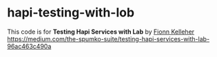 hapi-testing-with-lob
=====================

This code is for **Testing Hapi Services with Lab** by 
[Fionn Kelleher](https://twitter.com/_expr)
https://medium.com/the-spumko-suite/testing-hapi-services-with-lab-96ac463c490a

